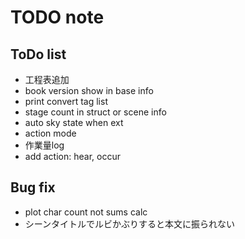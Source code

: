 TODO note
===

## ToDo list

- 工程表追加
- book version show in base info
- print convert tag list
- stage count in struct or scene info
- auto sky state when ext
- action mode
- 作業量log
- add action: hear, occur

## Bug fix

- plot char count not sums calc
- シーンタイトルでルビかぶりすると本文に振られない
